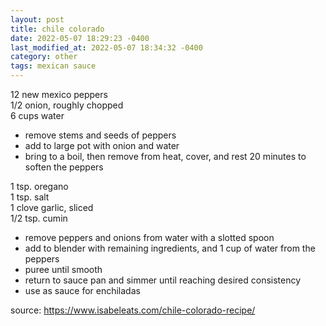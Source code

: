 ```yaml
---
layout: post
title: chile colorado
date: 2022-05-07 18:29:23 -0400
last_modified_at: 2022-05-07 18:34:32 -0400
category: other
tags: mexican sauce
---
```


12 new mexico peppers  
1/2 onion, roughly chopped  
6 cups water  
* remove stems and seeds of peppers
* add to large pot with onion and water
* bring to a boil, then remove from heat, cover, and rest 20 minutes to soften the
  peppers

1 tsp. oregano  
1 tsp. salt  
1 clove garlic, sliced  
1/2 tsp. cumin  
* remove peppers and onions from water with a slotted spoon
* add to blender with remaining ingredients, and 1 cup of water from the peppers
* puree until smooth
* return to sauce pan and simmer until reaching desired consistency
* use as sauce for enchiladas

source: <https://www.isabeleats.com/chile-colorado-recipe/>
